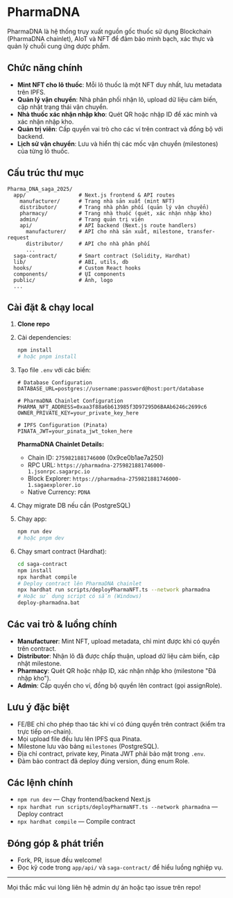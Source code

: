 # PharmaDNA

PharmaDNA là hệ thống truy xuất nguồn gốc thuốc sử dụng Blockchain (PharmaDNA chainlet), AIoT và NFT để đảm bảo minh bạch, xác thực và quản lý chuỗi cung ứng dược phẩm.

## Chức năng chính

- **Mint NFT cho lô thuốc**: Mỗi lô thuốc là một NFT duy nhất, lưu metadata trên IPFS.
- **Quản lý vận chuyển**: Nhà phân phối nhận lô, upload dữ liệu cảm biến, cập nhật trạng thái vận chuyển.
- **Nhà thuốc xác nhận nhập kho**: Quét QR hoặc nhập ID để xác minh và xác nhận nhập kho.
- **Quản trị viên**: Cấp quyền vai trò cho các ví trên contract và đồng bộ với backend.
- **Lịch sử vận chuyển**: Lưu và hiển thị các mốc vận chuyển (milestones) của từng lô thuốc.

## Cấu trúc thư mục

```
Pharma_DNA_saga_2025/
  app/                 # Next.js frontend & API routes
    manufacturer/      # Trang nhà sản xuất (mint NFT)
    distributor/       # Trang nhà phân phối (quản lý vận chuyển)
    pharmacy/          # Trang nhà thuốc (quét, xác nhận nhập kho)
    admin/             # Trang quản trị viên
    api/               # API backend (Next.js route handlers)
      manufacturer/    # API cho nhà sản xuất, milestone, transfer-request
      distributor/     # API cho nhà phân phối
      ...
  saga-contract/       # Smart contract (Solidity, Hardhat)
  lib/                 # ABI, utils, db
  hooks/               # Custom React hooks
  components/          # UI components
  public/              # Ảnh, logo
  ...
```

## Cài đặt & chạy local

1. **Clone repo**
2. Cài dependencies:
   ```bash
   npm install
   # hoặc pnpm install
   ```
3. Tạo file `.env` với các biến:

   ```env
   # Database Configuration
   DATABASE_URL=postgres://username:password@host:port/database

   # PharmaDNA Chainlet Configuration
   PHARMA_NFT_ADDRESS=0xaa3f88a6b613985f3D97295D6BAAb6246c2699c6
   OWNER_PRIVATE_KEY=your_private_key_here

   # IPFS Configuration (Pinata)
   PINATA_JWT=your_pinata_jwt_token_here
   ```

   **PharmaDNA Chainlet Details:**

   - Chain ID: `2759821881746000` (0x9ce0b1ae7a250)
   - RPC URL: `https://pharmadna-2759821881746000-1.jsonrpc.sagarpc.io`
   - Block Explorer: `https://pharmadna-2759821881746000-1.sagaexplorer.io`
   - Native Currency: `PDNA`

4. Chạy migrate DB nếu cần (PostgreSQL)
5. Chạy app:
   ```bash
   npm run dev
   # hoặc pnpm dev
   ```
6. Chạy smart contract (Hardhat):
   ```bash
   cd saga-contract
   npm install
   npx hardhat compile
   # Deploy contract lên PharmaDNA chainlet
   npx hardhat run scripts/deployPharmaNFT.ts --network pharmadna
   # Hoặc sử dụng script có sẵn (Windows)
   deploy-pharmadna.bat
   ```

## Các vai trò & luồng chính

- **Manufacturer**: Mint NFT, upload metadata, chỉ mint được khi có quyền trên contract.
- **Distributor**: Nhận lô đã được chấp thuận, upload dữ liệu cảm biến, cập nhật milestone.
- **Pharmacy**: Quét QR hoặc nhập ID, xác nhận nhập kho (milestone "Đã nhập kho").
- **Admin**: Cấp quyền cho ví, đồng bộ quyền lên contract (gọi assignRole).

## Lưu ý đặc biệt

- FE/BE chỉ cho phép thao tác khi ví có đúng quyền trên contract (kiểm tra trực tiếp on-chain).
- Mọi upload file đều lưu lên IPFS qua Pinata.
- Milestone lưu vào bảng `milestones` (PostgreSQL).
- Địa chỉ contract, private key, Pinata JWT phải bảo mật trong `.env`.
- Đảm bảo contract đã deploy đúng version, đúng enum Role.

## Các lệnh chính

- `npm run dev` — Chạy frontend/backend Next.js
- `npx hardhat run scripts/deployPharmaNFT.ts --network pharmadna` — Deploy contract
- `npx hardhat compile` — Compile contract

## Đóng góp & phát triển

- Fork, PR, issue đều welcome!
- Đọc kỹ code trong `app/api/` và `saga-contract/` để hiểu luồng nghiệp vụ.

---

Mọi thắc mắc vui lòng liên hệ admin dự án hoặc tạo issue trên repo!
